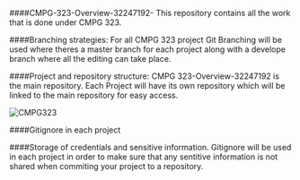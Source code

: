 ####CMPG-323-Overview-32247192-
This repository contains all the work that is done under CMPG 323.

####Branching strategies:
For all CMPG 323 project Git Branching will be used where theres a master branch for each project along with a develope branch where all the editing can take place.


####Project and repository structure:
CMPG 323-Overview-32247192 is the main repository. Each Project will have its own repository which will be linked to the main repository for easy access.


![CMPG323](https://user-images.githubusercontent.com/88322853/185210495-2d8b58ed-9793-4e68-bd72-13e14a63c076.PNG)

####Gitignore in each project


####Storage of credentials and sensitive information.
Gitignore will be used in each project in order to make sure that any sentitive information is not shared when commiting your project to a repository.

 
